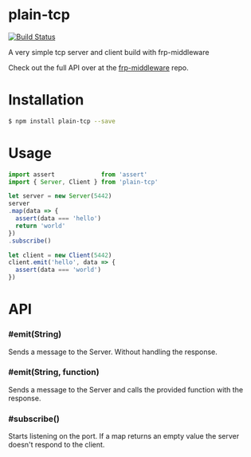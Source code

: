 # plain-tcp
[![Build Status](https://travis-ci.org/doodzik/plain-tcp.svg?branch=master)](https://travis-ci.org/doodzik/plain-tcp)

A very simple tcp server and client build with frp-middleware

Check out the full API over at the [frp-middleware](http://github.com/doodzik/frp-middleware) repo.

# Installation

```bash
$ npm install plain-tcp --save
```
# Usage

```javascript
import assert             from 'assert'
import { Server, Client } from 'plain-tcp'

let server = new Server(5442)
server
.map(data => { 
  assert(data === 'hello')
  return 'world'
})
.subscribe()

let client = new Client(5442) 
client.emit('hello', data => {  
  assert(data === 'world') 
}) 
```

# API

### \#emit(String) 
Sends a message to the Server. Without handling the response.

### \#emit(String, function)
Sends a message to the Server and calls the provided function with the response.

### \#subscribe()
Starts listening on the port.
If a map returns an empty value the server doesn't respond to the client.

